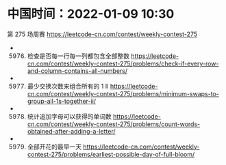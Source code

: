 
# 中国时间：2022-01-09 10:30

第 275 场周赛 https://leetcode-cn.com/contest/weekly-contest-275
- 5976. 检查是否每一行每一列都包含全部整数 https://leetcode-cn.com/contest/weekly-contest-275/problems/check-if-every-row-and-column-contains-all-numbers/
- 5977. 最少交换次数来组合所有的 1 II https://leetcode-cn.com/contest/weekly-contest-275/problems/minimum-swaps-to-group-all-1s-together-ii/
- 5978. 统计追加字母可以获得的单词数 https://leetcode-cn.com/contest/weekly-contest-275/problems/count-words-obtained-after-adding-a-letter/
- 5979. 全部开花的最早一天 https://leetcode-cn.com/contest/weekly-contest-275/problems/earliest-possible-day-of-full-bloom/
